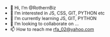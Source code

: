 - 👋 Hi, I’m @RothernBiz
- 👀 I’m interested in JS, CSS, GIT, PYTHON etc
- 🌱 I’m currently learning JS, GIT, PYTHON
- 💞️ I’m looking to collaborate on ...
- 📫 How to reach me rfa_02@yahoo.com

<!---
RothernBiz/RothernBiz is a ✨ special ✨ repository because its `README.md` (this file) appears on your GitHub profile.
You can click the Preview link to take a look at your changes.
--->
